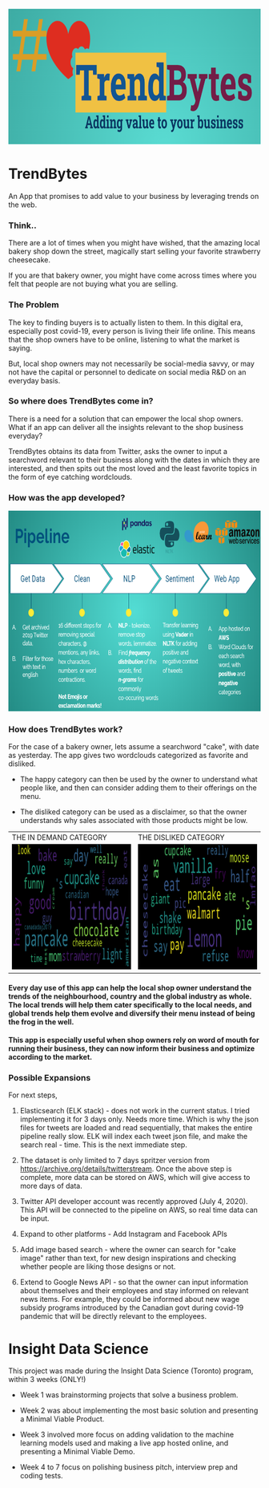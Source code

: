 
<p align="center">
<img src="https://github.com/prashansa/InsightDataScience/blob/master/TrendBytes/TrendBytes/static/images/logo-final.png" width="600" height="270">
</p>  





# TrendBytes
An App that promises to add value to your business by leveraging trends on the web. 

### Think.. 
There are a lot of times when you might have wished, that the amazing local bakery shop down the street, magically start selling your favorite strawberry cheesecake. 

If you are that bakery owner, you might have come across times where you felt that people are not buying what you are selling. 

### The Problem
The key to finding buyers is to actually listen to them. In this digital era, especially post covid-19, every person is living their life online. This means that the shop owners have to be online, listening to what the market is saying. 

But, local shop owners may not necessarily be social-media savvy, or may not have the capital or personnel to dedicate on social media R&D on an everyday basis. 

### So where does TrendBytes come in? 
There is a need for a solution that can empower the local shop owners. What if an app can deliver all the insights relevant to the shop business everyday? 

TrendBytes obtains its data from Twitter, asks the owner to input a searchword relevant to their business along with the dates in which they are interested, and then spits out the most loved and the least favorite topics in the form of eye catching wordclouds. 


### How was the app developed? 

<p align="center">
<img src="https://github.com/prashansa/InsightDataScience/blob/master/TrendBytes/TrendBytes/static/images/pipeline_trendBytes.png" width="700" height="400">
</p>  


### How does TrendBytes work? 
For the case of a bakery owner, lets assume a searchword "cake", with date as yesterday. The app gives two wordclouds categorized as favorite and disliked. 

* The happy category can then be used by the owner to understand what people like, and then can consider adding them to their offerings on the menu. 

* The disliked category can be used as a disclaimer, so that the owner understands why sales associated with those products might be low. 



<table>
  <tr>
    <td>THE IN DEMAND CATEGORY</td>
     <td>THE DISLIKED CATEGORY</td>
  </tr>
  <tr>
    <td><img src="https://github.com/prashansa/InsightDataScience/blob/master/TrendBytes/TrendBytes/static/images/newwordcloud-positive.png" width="450" height="250" title="IN DEMAND"> </td>
<td><img src="https://github.com/prashansa/InsightDataScience/blob/master/TrendBytes/TrendBytes/static/images/newordcloud-negative.png" width="450" height="250" title="DISLIKED"> </td>

 </tr>
 </table>






#### Every day use of this app can help the local shop owner understand the trends of the neighbourhood, country and the global industry as whole. The local trends will help them cater specifically to the local needs, and global trends help them evolve and diversify their menu instead of being the frog in the well. 

#### This app is especially useful when shop owners rely on word of mouth for running their business, they can now inform their business and optimize according to the market. 


### Possible Expansions
For next steps, 

1. Elasticsearch (ELK stack) - does not work in the current status. I tried implementing it for 3 days only. Needs more time. Which is why the json files for tweets are loaded and read sequentially, that makes the entire pipeline really slow. ELK will index each tweet json file, and make the search real - time. This is the next immediate step. 

2. The dataset is only limited to 7 days spritzer version from https://archive.org/details/twitterstream. Once the above step is complete, more data can be stored on AWS, which will give access to more days of data. 

3. Twitter API developer account was recently approved (July 4, 2020). This API will be connected to the pipeline on AWS, so real time data can be input. 

4. Expand to other platforms - Add Instagram and Facebook APIs

5. Add image based search - where the owner can search for "cake image" rather than text, for new design inspirations and checking whether people are liking those designs or not. 

6. Extend to Google News API - so that the owner can input information about themselves and their employees and stay informed on relevant news items. For example, they could be informed about new wage subsidy programs introduced by the Canadian govt during covid-19 pandemic that will be directly relevant to the employees. 

# Insight Data Science

This project was made during the Insight Data Science (Toronto) program, within 3 weeks (ONLY!) 

* Week 1 was brainstorming projects that solve a business problem. 

* Week 2 was about implementing the most basic solution and presenting a Minimal Viable Product. 

* Week 3 involved more focus on adding validation to the machine learning models used and making a live app hosted online, and presenting a Minimal Viable Demo. 

* Week 4 to 7 focus on polishing business pitch, interview prep and coding tests. 






